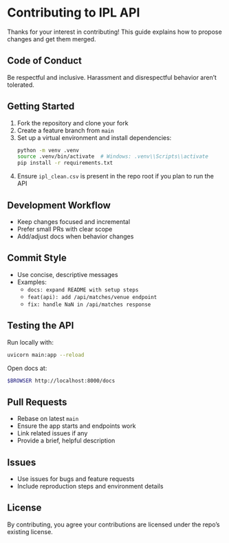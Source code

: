 # Contributing to IPL API

Thanks for your interest in contributing! This guide explains how to propose changes and get them merged.

## Code of Conduct

Be respectful and inclusive. Harassment and disrespectful behavior aren’t tolerated.

## Getting Started

1. Fork the repository and clone your fork
2. Create a feature branch from `main`
3. Set up a virtual environment and install dependencies:
   ```bash
   python -m venv .venv
   source .venv/bin/activate  # Windows: .venv\\Scripts\\activate
   pip install -r requirements.txt
   ```
4. Ensure `ipl_clean.csv` is present in the repo root if you plan to run the API

## Development Workflow

- Keep changes focused and incremental
- Prefer small PRs with clear scope
- Add/adjust docs when behavior changes

## Commit Style

- Use concise, descriptive messages
- Examples:
  - `docs: expand README with setup steps`
  - `feat(api): add /api/matches/venue endpoint`
  - `fix: handle NaN in /api/matches response`

## Testing the API

Run locally with:
```bash
uvicorn main:app --reload
```
Open docs at:
```bash
$BROWSER http://localhost:8000/docs
```

## Pull Requests

- Rebase on latest `main`
- Ensure the app starts and endpoints work
- Link related issues if any
- Provide a brief, helpful description

## Issues

- Use issues for bugs and feature requests
- Include reproduction steps and environment details

## License

By contributing, you agree your contributions are licensed under the repo’s existing license.
